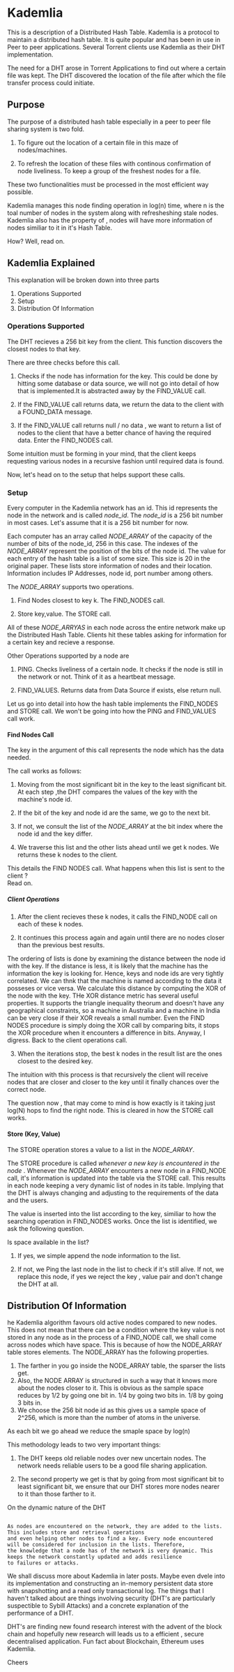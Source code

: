 # Kademlia

This is a description of a Distributed Hash Table. Kademlia is a protocol to maintain a distributed hash table. It is quite popular and has been in use in Peer to peer applications. Several Torrent clients use Kademlia as their DHT implementation.

The need for a DHT arose in Torrent Applications to find out where a certain file was kept. The DHT discovered the location of the file after which the file transfer process could initiate.

## Purpose

The purpose of a distributed hash table especially in a peer to peer file sharing system is two fold.

1. To figure out the location of a certain file in this maze of nodes/machines.

2. To refresh the location of these files with continous confirmation of node liveliness. To keep a group of the freshest nodes for a file.

These two functionalities must be processed in the most efficient way possible.

Kademlia manages this node finding operation in log(n) time, where n is the toal number of nodes in the system along with refresheshing stale nodes. Kademlia also has the property of , nodes will have more information of nodes similiar to it in it's Hash Table.

How? Well, read on.

## Kademlia Explained

This explanation will be broken down into three parts

1. Operations Supported 
2. Setup
3. Distribution Of Information

### Operations Supported

The DHT recieves a 256 bit key from the client. This function discovers the closest nodes to that key.

There are three checks before this call.

1. Checks if the node has information for the key. This could be done by hitting some database or data source, we will not go into detail of how that is implemented.It is abstracted away by the FIND_VALUE call.

2. If the FIND_VALUE call returns data, we return the data to the client with a FOUND_DATA message.

3. If the FIND_VALUE call returns null / no data , we want to return a list of nodes to the client that have a better chance of having the required data. Enter the FIND_NODES call.

Some intuition must be forming in your mind, that the client keeps requesting various nodes in a recursive fashion until required data is found.

Now, let's head on to the setup that helps support these calls.

### Setup

Every computer in the Kademlia network has an id. This id represents the node in the network and is called *node_id*. The *node_id* is a 256 bit number in most cases. Let's assume that it is a 256 bit number for now.

Each computer has an array called *NODE_ARRAY* of the capacity of the number of bits of the node_id, 256 in this case. The indexes of the *NODE_ARRAY* represent the position of the bits of the node id. The value for each entry of the hash table is a list of some size. This size is 20 in the original paper. These lists store information of nodes and their location. Information includes IP Addresses, node id, port number among others.

The *NODE_ARRAY* supports two operations.

1. Find Nodes closest to key k. The FIND_NODES call.

2. Store key,value. The STORE call.

All of these *NODE_ARRYAS* in each node across the entire network make up the Distributed Hash Table. Clients hit these tables asking for information for a certain key and recieve a response.

Other Operations supported by a node are

1. PING. Checks liveliness of a certain node. It checks if the node is still in the network or not. Think of it as a heartbeat message.

2. FIND_VALUES. Returns data from Data Source if exists, else return null.

Let us go into detail into how the hash table implements the FIND_NODES and STORE call. We won't be going into how the PING and FIND_VALUES call work.

#### Find Nodes Call

The key in the argument of this call represents the node which has the data needed.

The call works as follows:

1. Moving from the most significant bit in the key to the least significant bit. At each step ,the DHT compares the values of the key with the machine's node id.

2. If the bit of the key and node id are the same, we go to the next bit.

3. If not, we consult the list of the *NODE_ARRAY* at the bit index where the node id and the key differ.

4. We traverse this list and the other lists ahead until we get k nodes. We returns these k nodes to the client.

This details the FIND NODES call. What happens when this list is sent to the client ?  
Read on.

##### Client Operations

1. After the client recieves these k nodes, it calls the FIND_NODE call on each of these k nodes.

2. It continues this process again and again until there are no nodes closer than the previous best results.

The ordering of lists is done by examining the distance between the node id with the key. If the distance is less, it is likely that the machine has the information the key is looking for. Hence, keys and node ids are very tightly correlated. We can thnk that the machine is named according to the data it posseses or vice versa. We calculate this distance by computing the XOR of the node with the key. THe XOR distance metric has several useful properties. It supports the triangle inequality theorum and doesn't have any geographical constraints, so a machine in Australia and a machine in India can be very close if their XOR reveals a small number. Even the FIND NODES procedure is simply doing the XOR call by comparing bits, it stops the XOR procedure when it encounters a difference in bits. Anyway, I digress. Back to the client operations call.

3. When the iterations stop, the best k nodes in the result list are the ones closest to the desired key.

The intuition with this process is that recursively the client will receive nodes that are closer and closer to the key until it finally chances over the correct node.

The question now , that may come to mind is how exactly is it taking just log(N) hops to find the right node. This is cleared in how the STORE call works. 

####  Store (Key, Value)

The STORE operation stores a value to a list in the *NODE_ARRAY*. 

The STORE procedure is called _whenever a new key is encountered in the node_ . Whenever the *NODE_ARRAY* encounters a new node in a FIND_NODE call, it's information is updated into the table via the STORE call. This results in each node keeping a very dynamic list of nodes in its table. Implying that the DHT is always changing and adjusting to the requirements of the data and the users.

The value is inserted into the list according to the key, similiar to how the searching operation in FIND_NODES works. Once the list is identified, we ask the following question.

Is space available in the list?

1. If yes, we simple append the node information to the list.

2. If not, we Ping the last node in the list to check if it's still alive. If not, we replace this node, if yes we reject the key , value pair and don't change the DHT at all.

## Distribution Of Information

he Kademlia algorithm favours old active nodes compared to new nodes. This does not mean that there can be a condition where the key value is not stored in any node as in the process of a FIND_NODE call, we shall come across nodes which have space. This is because of how the NODE_ARRAY table stores elements. The NODE_ARRAY has the following properties.

1. The farther in you go inside the NODE_ARRAY table, the sparser the lists get.
2. Also, the NODE ARRAY is structured in such a way that it knows more about the nodes closer to it. This is obvious as the sample space reduces by 1/2 by going one bit in. 1/4 by going two bits in. 1/8 by going 3 bits in. 
3. We choose the 256 bit node id as this gives us a sample space of 2^256, which is more than the number of atoms in the universe.

As each bit we go ahead we reduce the smaple space by log(n)

This methodology leads to two very important things:

1. The DHT keeps old reliable nodes over new uncertain nodes. The network needs reliable users to be a good file sharing application.

2. The second property we get is that by going from most significant bit to least significant bit, we ensure that our DHT stores more nodes nearer to it than those farther to it.




On the dynamic nature of the DHT

```

As nodes are encountered on the network, they are added to the lists. This includes store and retrieval operations
and even helping other nodes to find a key. Every node encountered will be considered for inclusion in the lists. Therefore,
the knowledge that a node has of the network is very dynamic. This keeps the network constantly updated and adds resilience
to failures or attacks.

```

We shall discuss more about Kademlia in later posts. Maybe even dvele into its implementation and constructing an in-memory persistent data store with snapshotting and a read only transactional log. The things that I haven't talked about are things involving security (DHT's are particularly suspectible to Sybill Attacks) and a concrete explanation of the performance of a DHT.

DHT's are finding new found research interest with the advent of the block chain and hopefully new research will leads us to a efficient , secure decentralised application. Fun fact about Blockchain, Ethereum uses Kademlia.


Cheers
